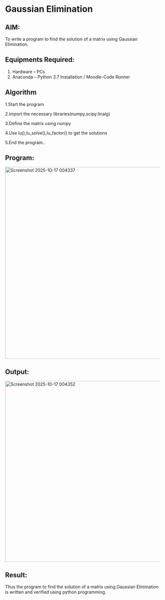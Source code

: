 # Gaussian Elimination

## AIM:
To write a program to find the solution of a matrix using Gaussian Elimination.

## Equipments Required:
1. Hardware – PCs
2. Anaconda – Python 3.7 Installation / Moodle-Code Runner

## Algorithm
1.Start the program

2.Import the necessary libraries(numpy,scipy.linalg)

3.Define the matrix using numpy

4.Use lu(),lu_solve(),lu_factor() to get the solutions

5.End the program.. 
 

## Program:
<img width="1174" height="623" alt="Screenshot 2025-10-17 004337" src="https://github.com/user-attachments/assets/efe22e62-2eb9-401d-a0e3-040597ecafb4" />


## Output:
<img width="827" height="588" alt="Screenshot 2025-10-17 004352" src="https://github.com/user-attachments/assets/38339bfd-850f-40b3-8986-7f162dc47a80" />



## Result:
Thus the program to find the solution of a matrix using Gaussian Elimination is written and verified using python programming.


